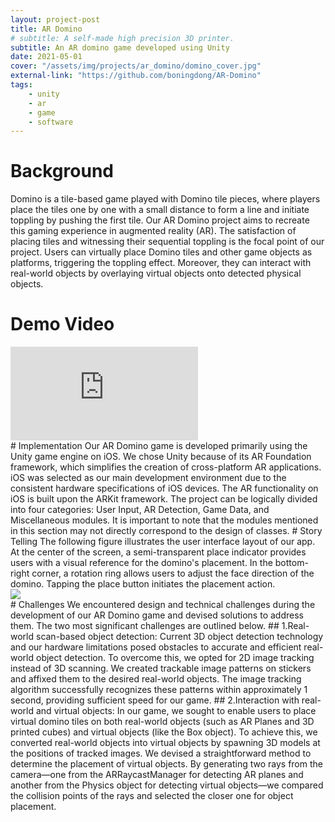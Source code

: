 ```yaml
---
layout: project-post
title: AR Domino
# subtitle: A self-made high precision 3D printer.
subtitle: An AR domino game developed using Unity
date: 2021-05-01
cover: "/assets/img/projects/ar_domino/domino_cover.jpg"
external-link: "https://github.com/boningdong/AR-Domino"
tags:
    - unity
    - ar
    - game
    - software
---
```

# Background
Domino is a tile-based game played with Domino tile pieces, where players place the tiles one by one with a small distance to form a line and initiate toppling by pushing the first tile. Our AR Domino project aims to recreate this gaming experience in augmented reality (AR). The satisfaction of placing tiles and witnessing their sequential toppling is the focal point of our project. Users can virtually place Domino tiles and other game objects as platforms, triggering the toppling effect. Moreover, they can interact with real-world objects by overlaying virtual objects onto detected physical objects.
# Demo Video
<div class="row justify-content-center">
    <div class="col-12 p-2">
        <div class="video-container">
            <iframe src="https://www.youtube.com/embed/WEThYat87RQ" frameborder="0" allow="accelerometer; autoplay; encrypted-media; gyroscope; picture-in-picture" allowfullscreen></iframe>
        </div>
    </div>
</div>
# Implementation
Our AR Domino game is developed primarily using the Unity game engine on iOS. We chose Unity because of its AR Foundation framework, which simplifies the creation of cross-platform AR applications. iOS was selected as our main development environment due to the consistent hardware specifications of iOS devices. The AR functionality on iOS is built upon the ARKit framework.
The project can be logically divided into four categories: User Input, AR Detection, Game Data, and Miscellaneous modules. It is important to note that the modules mentioned in this section may not directly correspond to the design of classes.
# Story Telling
The following figure illustrates the user interface layout of our app. At the center of the screen, a semi-transparent place indicator provides users with a visual reference for the domino's placement. In the bottom-right corner, a rotation ring allows users to adjust the face direction of the domino. Tapping the place button initiates the placement action.
<div class="row d-flex">
    <div class="col-lg-12">
        <img class="project-photo mx-auto my-2 my-md-4" src="{{ site.baseurl }}/assets/img/projects/ar_domino/domino_storytelling.jpg">
    </div>
</div>
# Challenges
We encountered design and technical challenges during the development of our AR Domino game and devised solutions to address them. The two most significant challenges are outlined below.
## 1.Real-world scan-based object detection:
Current 3D object detection technology and our hardware limitations posed obstacles to accurate and efficient real-world object detection. To overcome this, we opted for 2D image tracking instead of 3D scanning. We created trackable image patterns on stickers and affixed them to the desired real-world objects. The image tracking algorithm successfully recognizes these patterns within approximately 1 second, providing sufficient speed for our game.
## 2.Interaction with real-world and virtual objects:
In our game, we sought to enable users to place virtual domino tiles on both real-world objects (such as AR Planes and 3D printed cubes) and virtual objects (like the Box object). To achieve this, we converted real-world objects into virtual objects by spawning 3D models at the positions of tracked images. We devised a straightforward method to determine the placement of virtual objects. By generating two rays from the camera—one from the ARRaycastManager for detecting AR planes and another from the Physics object for detecting virtual objects—we compared the collision points of the rays and selected the closer one for object placement.
